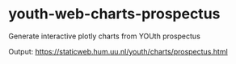 # youth-web-charts-prospectus
Generate interactive plotly charts from YOUth prospectus

Output: https://staticweb.hum.uu.nl/youth/charts/prospectus.html
